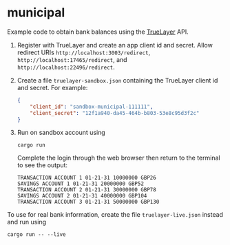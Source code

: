 # municipal

Example code to obtain bank balances using the [TrueLayer](https://truelayer.com/) API.

1. Register with TrueLayer and create an app client id and secret. Allow redirect URIs `http://localhost:3003/redirect`, `http://localhost:17465/redirect`, and `http://localhost:22496/redirect`.

1. Create a file `truelayer-sandbox.json` containing the TrueLayer client id and secret. For example:
    ```json
    {
        "client_id": "sandbox-municipal-111111",
        "client_secret": "12f1a940-da45-464b-b803-53e8c95d3f2c"
    }
    ```

1. Run on sandbox account using
    ```
    cargo run
    ```

    Complete the login through the web browser then return to the terminal to see the output:
    ```
    TRANSACTION ACCOUNT 1 01-21-31 10000000 GBP26
    SAVINGS ACCOUNT 1 01-21-31 20000000 GBP52
    TRANSACTION ACCOUNT 2 01-21-31 30000000 GBP78
    SAVINGS ACCOUNT 2 01-21-31 40000000 GBP104
    TRANSACTION ACCOUNT 3 01-21-31 50000000 GBP130
    ```

To use for real bank information, create the file `truelayer-live.json` instead and run using
```
cargo run -- --live
```
